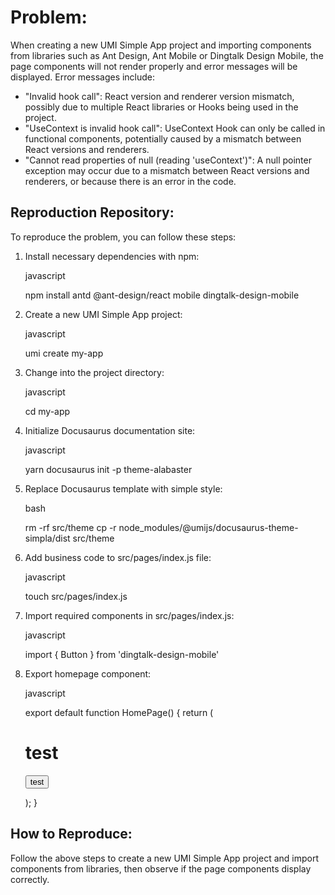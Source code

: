 # Problem:

When creating a new UMI Simple App project and importing components from libraries such as Ant Design, Ant Mobile or Dingtalk Design Mobile, the page components will not render properly and error messages will be displayed.
Error messages include:

- "Invalid hook call": React version and renderer version mismatch, possibly due to multiple React libraries or Hooks being used in the project.
- "UseContext is invalid hook call": UseContext Hook can only be called in functional components, potentially caused by a mismatch between React versions and renderers.
- "Cannot read properties of null (reading 'useContext')": A null pointer exception may occur due to a mismatch between React versions and renderers, or because there is an error in the code.

## Reproduction Repository:

To reproduce the problem, you can follow these steps:

1. Install necessary dependencies with npm:

   javascript

   npm install antd @ant-design/react mobile dingtalk-design-mobile

2. Create a new UMI Simple App project:

   javascript

   umi create my-app

3. Change into the project directory:

   javascript

   cd my-app

4. Initialize Docusaurus documentation site:

   javascript

   yarn docusaurus init -p theme-alabaster

5. Replace Docusaurus template with simple style:

   bash

   rm -rf src/theme
   cp -r node_modules/@umijs/docusaurus-theme-simpla/dist src/theme

6. Add business code to src/pages/index.js file:

   javascript

   touch src/pages/index.js

7. Import required components in src/pages/index.js:

   javascript

   import { Button } from 'dingtalk-design-mobile'

8. Export homepage component:

   javascript

   export default function HomePage() {
   return (
   <div>
   <h1>test</h1>
   <p><Button>test</Button></p>
   </div>
   );
   }

## How to Reproduce:

Follow the above steps to create a new UMI Simple App project and import components from libraries, then observe if the page components display correctly.
